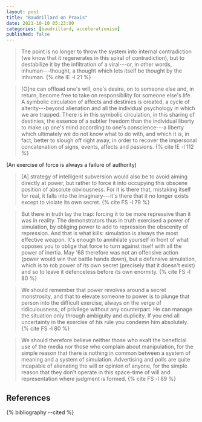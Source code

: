 ```yaml
---
layout: post
title: "Baudrillard on Praxis"
date: 2021-10-10 05:23:00
categories: [baudrillard, accelerationism]
published: false
---
```


> Tne point is no longer to throw the system into internal contradiction (we know that it regenerates in this spiral of contradiction), but to destabilize it by the infiltration of a viral---or, in other words, inhuman---thought, a thought which lets itself be thought by the Inhuman. {% cite IE -l 21 %}

> [O]ne can offload one's will, one's desire, on to someone else and, in return, become free to take on responsibility for someone else's life. A symbolic circulation of affects and destinies is created, a cycle of alterity---beyond alienation and all the individual psychology in which we are trapped. There is in this symbolic circulation, in this sharing of destinies, the essence of a subtler freedom than the individual liberty to make up one's mind according to one's conscience---a liberty which ultimately we do not know what to do with, and which it is, in fact, better to slough off right away, in order to recover the impersonal concatenation of signs, events, affects and passions. {% cite IE -l 112 %}

(An exercise of force is always a failure of authority)

> [A] strategy of intelligent subversion would also be to avoid aiming directly at power, but rather to force it into occupying this obscene position of absolute obviousness. For it is there that, mistaking itself for real, it falls into the imaginary---it's there that it no longer exists except to violate its own secret. {% cite FS -l 79 %}

> But there in truth lay the trap: forcing it to be more repressive than it was in reality. The demonstrators thus in truth exercised a power of simulation, by obliging power to add to repression the obscenity of repression. And that is what kills: simulation is always the most effective weapon. It's enough to annihilate yourself in front of what opposes you to oblige that force to turn against itself with all the power of inertia. May '68 therefore was not an offensive action (power would win that battle hands down), but a defensive simulation, which is to rob power of its own secret (precisely that it doesn't exist) and so to leave it defenceless before its own enormity. {% cite FS -l 80 %}

> We should remember that power revolves around a secret monstrosity, and that to elevate someone to power is to plunge that person into the difficult exercise, always on the verge of ridiculousness, of privilege without any counterpart. He can manage the situation only through ambiguity and duplicity. If you end all uncertainty in the exercise of his rule you condemn him absolutely. {% cite FS -l 80 %}

> We should therefore believe neither those who exalt the beneficial use of the media nor those who complain about manipulation, for the simple reason that there is nothing in common between a system of meaning and a system of simulation. Advertising and polls are quite incapable of alienating the will or opinion of anyone, for the simple reason that they don't operate in this space-time of will and representation where judgment is formed. {% cite FS -l 89 %}



## References
{% bibliography --cited %}
